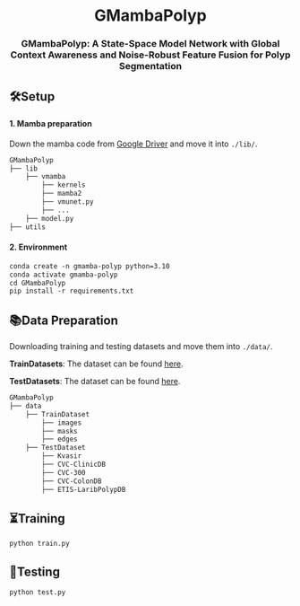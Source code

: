 <div align="center">
<h1>GMambaPolyp</h1>
<h3>GMambaPolyp:  A State-Space Model Network with Global Context Awareness and Noise-Robust Feature Fusion for Polyp Segmentation</h3>
</div>


## 🛠Setup

#### 1. Mamba preparation

Down the mamba code from [Google Driver](https://drive.google.com/drive/folders/1BYnSyR3Ck1qJt0xZv02UaPnQiBOh_mLL?usp=drive_link) and move it into `./lib/`.

```html
GMambaPolyp
├── lib
    ├── vmamba
        ├── kernels
        ├── mamba2
        ├── vmunet.py
        ├── ...
    ├── model.py
├── utils
```

#### 2. Environment

```html
conda create -n gmamba-polyp python=3.10
conda activate gmamba-polyp
cd GMambaPolyp
pip install -r requirements.txt
```

## 📚Data Preparation

Downloading training and testing datasets and move them into `./data/`.

**TrainDatasets**: The dataset can be found [here](https://drive.google.com/drive/folders/1NVEDXDeIvKHw55dOnL6CbbbsiWrg41FH?usp=drive_link).

**TestDatasets**: The dataset can be found [here](https://drive.google.com/drive/folders/12i58jDzDGE8MiQ-QxPxiltbX8GkzwaG4?usp=drive_link).

```html
GMambaPolyp
├── data
    ├── TrainDataset
        ├── images
        ├── masks
        ├── edges
    ├── TestDataset
        ├── Kvasir
        ├── CVC-ClinicDB
        ├── CVC-300
        ├── CVC-ColonDB
        ├── ETIS-LaribPolypDB
```

## ⏳Training

```html
python train.py
```

## 🔖Testing

```html
python test.py
```





